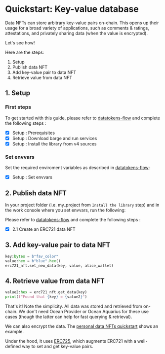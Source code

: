 <!--
Copyright 2022 Ocean Protocol Foundation
SPDX-License-Identifier: Apache-2.0
-->

# Quickstart: Key-value database

Data NFTs can store arbitrary key-value pairs on-chain. This opens up their usage for a broad variety of applications, such as comments & ratings, attestations, and privately sharing data (when the value is encrypted).

Let's see how!

Here are the steps:

1. Setup
2. Publish data NFT
3. Add key-value pair to data NFT
4. Retrieve value from data NFT

## 1. Setup

### First steps

To get started with this guide, please refer to [datatokens-flow](datatokens-flow.md) and complete the following steps :
- [x] Setup : Prerequisites
- [x] Setup : Download barge and run services
- [x] Setup : Install the library from v4 sources

### Set envvars

Set the required enviroment variables as described in [datatokens-flow](datatokens-flow.md):
- [x] Setup : Set envvars


## 2. Publish data NFT

In your project folder (i.e. my_project from `Install the library` step) and in the work console where you set envvars, run the following:

Please refer to [datatokens-flow](datatokens-flow.md) and complete the following steps :
- [x] 2.1 Create an ERC721 data NFT

## 3. Add key-value pair to data NFT

```python
key:bytes = b"fav_color"
value:hex = b"blue".hex()
erc721_nft.set_new_data(key, value, alice_wallet)
```

## 4. Retrieve value from data NFT

```python
value2:hex = erc721_nft.get_data(key)
print(f"Found that {key} = {value2}")
```

That's it! Note the simplicity. All data was stored and retrieved from on-chain. We don't need Ocean Provider or Ocean Aquarius for these use cases (though the latter can help for fast querying & retrieval).

We can also encrypt the data. The [personal data NFTs quickstart](READMEs/pdnfts-flow.md) shows an example.

Under the hood, it uses [ERC725](https://erc725alliance.org/), which augments ERC721 with a well-defined way to set and get key-value pairs.
